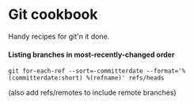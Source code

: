 # Git cookbook
Handy recipes for git'n it done.

#### Listing branches in most-recently-changed order

```
git for-each-ref --sort=-committerdate --format='%(committerdate:short) %(refname)' refs/heads
```
(also add refs/remotes to include remote branches)

